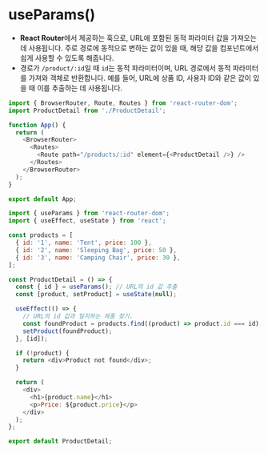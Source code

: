 # useParams()

- **React Router**에서 제공하는 훅으로, URL에 포함된 동적 파라미터 값을 가져오는 데 사용됩니다. 주로 경로에 동적으로 변하는 값이 있을 때, 해당 값을 컴포넌트에서 쉽게 사용할 수 있도록 해줍니다.
- 경로가 `/product/:id`일 때 `id`는 동적 파라미터이며, URL 경로에서 동적 파라미터를 가져와 객체로 반환합니다. 예를 들어, URL에 상품 ID, 사용자 ID와 같은 값이 있을 때 이를 추출하는 데 사용됩니다.

```javascript
import { BrowserRouter, Route, Routes } from 'react-router-dom';
import ProductDetail from './ProductDetail';

function App() {
  return (
    <BrowserRouter>
      <Routes>
        <Route path="/products/:id" element={<ProductDetail />} />
      </Routes>
    </BrowserRouter>
  );
}

export default App;
```
```javascript
import { useParams } from 'react-router-dom';
import { useEffect, useState } from 'react';

const products = [
  { id: '1', name: 'Tent', price: 100 },
  { id: '2', name: 'Sleeping Bag', price: 50 },
  { id: '3', name: 'Camping Chair', price: 30 },
];

const ProductDetail = () => {
  const { id } = useParams(); // URL의 id 값 추출
  const [product, setProduct] = useState(null);

  useEffect(() => {
    // URL의 id 값과 일치하는 제품 찾기.
    const foundProduct = products.find((product) => product.id === id);
    setProduct(foundProduct);
  }, [id]);

  if (!product) {
    return <div>Product not found</div>;
  }

  return (
    <div>
      <h1>{product.name}</h1>
      <p>Price: ${product.price}</p>
    </div>
  );
};

export default ProductDetail;
